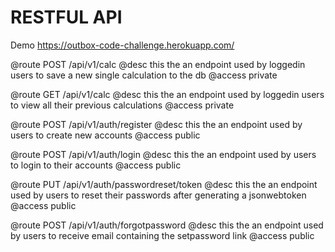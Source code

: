# RESTFUL API 
Demo https://outbox-code-challenge.herokuapp.com/

@route POST /api/v1/calc
@desc this the an endpoint used by loggedin users to save a new single calculation to the db
@access private

@route GET /api/v1/calc
@desc this the an endpoint used by loggedin users to view all their previous calculations
@access private

@route POST /api/v1/auth/register
@desc this the an endpoint used by users to create new accounts
@access public

@route POST /api/v1/auth/login
@desc this the an endpoint used by users to login to their accounts
@access public

@route PUT /api/v1/auth/passwordreset/token
@desc this the an endpoint used by users to reset their passwords after generating a jsonwebtoken
@access public

@route POST /api/v1/auth/forgotpassword
@desc this the an endpoint used by users to receive email containing the setpassword link
@access public

